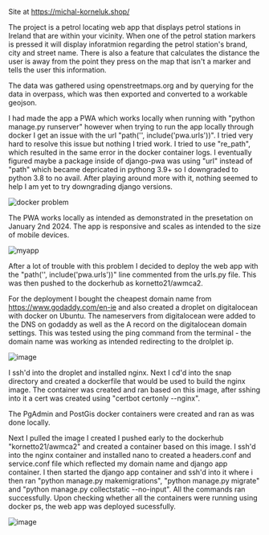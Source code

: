 Site at https://michal-korneluk.shop/

The project is a petrol locating web app that displays petrol stations in Ireland that are within your vicinity. When one of the 
petrol station markers is pressed it will display inforatmion regarding the petrol station's brand, city and street name. There 
is also a feature that calculates the distance the user is away from the point they press on the map that isn't a marker and 
tells the user this information. 

The data was gathered using openstreetmaps.org and by querying for the data in overpass, which was then exported and converted 
to a workable geojson. 

I had made the app a PWA which works locally when running with "python manage.py runserver" however when trying to run the app
locally through docker I get an issue with the url "path('', include('pwa.urls'))". I tried very hard to resolve this issue but 
nothing I tried work. I tried to use "re_path", which resulted in the same error in the docker container logs. I eventually figured
maybe a package inside of django-pwa was using "url" instead of "path" which became depricated in pythong 3.9+ so I downgraded to 
python 3.8 to no avail. After playing around more with it, nothing seemed to help I am yet to try downgrading django versions. 

![docker problem](https://github.com/kurwetto/awmCA/assets/71713449/76eb42c6-691a-49e2-b7c9-d2da00c8f384)

The PWA works locally as intended as demonstrated in the presetation on January 2nd 2024. The app is responsive and scales as
intended to the size of mobile devices. 

![myapp](https://github.com/kurwetto/awmCA/assets/71713449/a57644ea-a8d3-4b22-a963-aed6a888f0f2)

After a lot of trouble with this problem I decided to deploy the web app with the "path('', include('pwa.urls'))" line commented
from the urls.py file. This was then pushed to the dockerhub as kornetto21/awmca2.

For the deployment I bought the cheapest domain name from https://www.godaddy.com/en-ie and also created a droplet on digitalocean with docker on Ubuntu. The nameservers from digitalocean were added to the DNS on godaddy as well as the A record on the digitalocean domain settings. This was tested using the ping command from the terminal - the domain name was working as intended redirecting to the drolplet ip. 

![image](https://github.com/kurwetto/awmCA/assets/71713449/9f79fc60-5ee8-4455-9b23-f625f7a79727)

I ssh'd into the droplet and installed nginx. Next I cd'd into the snap directory and created a dockerfile that would be used to build the nginx image. The container was created and ran based on this image, after sshing into it a cert was created using "certbot certonly --nginx". 

The PgAdmin and PostGis docker containers were created and ran as was done locally. 

Next I pulled the image I created I pushed early to the dockerhub "kornetto21/awmca2" and created a container based on this image. I ssh'd into the nginx container and installed nano to created a headers.conf and service.conf file which reflected my domain name and django app container. I then started the django app container and ssh'd into it where i then ran "python manage.py makemigrations", "python manage.py migrate" and "python manage.py collectstatic --no-input". All the commands ran successfully. Upon checking whether all the containers were running using docker ps, the web app was deployed sucessfully.

![image](https://github.com/kurwetto/awmCA/assets/71713449/b61941ca-eeb1-4df3-98b0-d61b52caf235)







